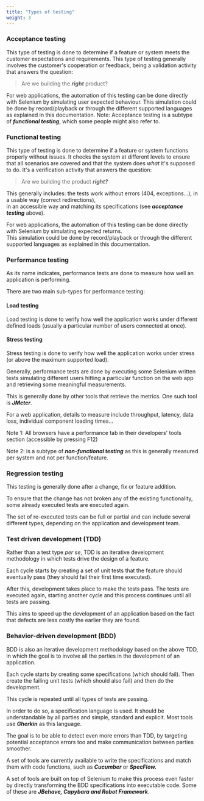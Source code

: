 ```yaml
---
title: "Types of testing"
weight: 3
---
```


### Acceptance testing
This type of testing is done to determine if a feature or system
meets the customer expectations and requirements. 
This type of testing generally involves the customer's 
cooperation or feedback, being a validation activity that
answers the question:
>Are we building the **_right_** product?

For web applications, the automation of this testing can be done
directly with Selenium by simulating user expected behaviour.
This simulation could be done by record/playback or through the
different supported languages as explained in this documentation.
Note: Acceptance testing is a subtype of **_functional testing_**,
which some people might also refer to.
            
### Functional testing
This type of testing is done to determine if a
feature or system functions properly without issues. It checks
the system at different levels to ensure that all scenarios
are covered and that the system does _what_ it's 
supposed to do. It's a verification activity that
answers the question:
>Are we building the product **_right?_**
             
This generally includes: the tests work without errors 
(404, exceptions...), in a usable way (correct redirections),   
in an accessible way and matching its specifications 
(see **_acceptance testing_** above).

For web applications, the automation of this testing can be
done directly with Selenium by simulating expected returns.     
This simulation could be done by record/playback or through 
the different supported languages as explained in this documentation.

### Performance testing
As its name indicates, performance tests are done 
to measure how well an application is performing.

There are two main sub-types for performance testing:

#### Load testing
Load testing is done to verify how well the 
application works under different defined loads 
(usually a particular number of users connected at once).

#### Stress testing
Stress testing is done to verify how well the
application works under stress (or above the maximum supported load).

Generally, performance tests are done by executing some 
Selenium written tests simulating different users 
hitting a particular function on the web app and 
retrieving some meaningful measurements. 

This is generally done by other tools that retrieve the metrics.
One such tool is **_JMeter_**.

For a web application, details to measure include 
throughput, latency, data loss, individual component loading times...

Note 1: All browsers have a performance tab in their
developers' tools section (accessible by pressing F12)

Note 2: is a subtype of **_non-functional testing_**
as this is generally measured per system and not per function/feature.
            
### Regression testing
This testing is generally done after a change, fix or feature addition. 

To ensure that the change has not broken any of the existing 
functionality, some already executed tests are executed again. 
            
The set of re-executed tests can be full or partial
and can include several different types, depending
on the application and development team.
            
### Test driven development (TDD)
Rather than a test type _per se_, TDD is an iterative
development methodology in which tests drive the design of a feature.

Each cycle starts by creating a set of unit tests that
the feature should eventually pass (they should fail their first time executed).

After this, development takes place to make the tests pass. 
The tests are executed again, starting another cycle 
and this process continues until all tests are passing.

This aims to speed up the development of an application
based on the fact that defects are less costly the earlier they are found.

### Behavior-driven development (BDD)
BDD is also an iterative development methodology
based on the above TDD, in which the goal is to involve
all the parties in the development of an application.

Each cycle starts by creating some specifications 
(which should fail). Then create the failing unit 
tests (which should also fail) and then do the development. 

This cycle is repeated until all types of tests are passing.

In order to do so, a specification language is 
used. It should be understandable by all parties and 
simple, standard and explicit. 
Most tools use **_Gherkin_** as this language.

The goal is to be able to detect even more errors
than TDD, by targeting potential acceptance errors
too and make communication between parties smoother.

A set of tools are currently available 
to write the specifications and match them with code functions,
such as **_Cucumber_** or **_SpecFlow._**

A set of tools are built on top of Selenium to make this process
even faster by directly transforming the BDD specifications into 
executable code.
Some of these are **_JBehave, Capybara and Robot Framework_**.
            

